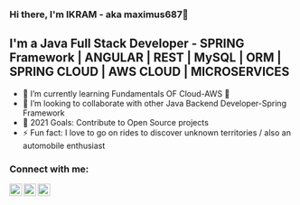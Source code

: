 ### Hi there, I'm IKRAM - aka maximus687👋

## I'm a Java Full Stack Developer - SPRING Framework | ANGULAR | REST | MySQL | ORM | SPRING CLOUD | AWS CLOUD | MICROSERVICES

- 🌱 I’m currently learning Fundamentals OF Cloud-AWS 🤣
- 👯 I’m looking to collaborate with other Java Backend Developer-Spring Framework
- 🥅 2021 Goals: Contribute to Open Source projects
- ⚡ Fun fact: I love to go on rides to discover unknown territories / also an automobile enthusiast

### Connect with me:

[<img align="left" alt="codeSTACKr | Twitter" width="22px" src="https://cdn.jsdelivr.net/npm/simple-icons@v3/icons/twitter.svg" />][twitter]
[<img align="left" alt="codeSTACKr | LinkedIn" width="22px" src="https://cdn.jsdelivr.net/npm/simple-icons@v3/icons/linkedin.svg" />][linkedin]
[<img align="left" alt="codeSTACKr | Instagram" width="22px" src="https://cdn.jsdelivr.net/npm/simple-icons@v3/icons/instagram.svg" />][instagram]

[twitter]: https://twitter.com/redacids_007
[linkedin]: https://www.linkedin.com/in/mohammadikram378
[instagram]: https://www.instagram.com/mohammad_ikram687
